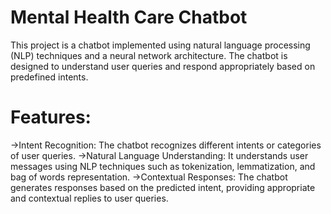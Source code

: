 # Mental Health Care Chatbot
  This project is a chatbot implemented using natural language processing (NLP) techniques and a neural network architecture. The chatbot is designed to understand user queries and respond appropriately based on predefined intents.

# Features:
->Intent Recognition: 
    The chatbot recognizes different intents or categories of user queries.
->Natural Language Understanding: 
    It understands user messages using NLP techniques such as tokenization, lemmatization, and bag of words representation.
->Contextual Responses: 
    The chatbot generates responses based on the predicted intent, providing appropriate and contextual replies to user queries.
